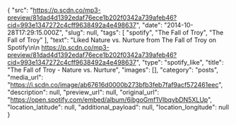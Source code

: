 {
  "src": "https://p.scdn.co/mp3-preview/81dad4d1392edaf76ece1b202f0342a739afeb46?cid=993e1347272c4cff9638492a4e498637",
  "date": "2014-10-28T17:29:15.000Z",
  "slug": null,
  "tags": [
    "spotify",
    "The Fall of Troy",
    "The Fall of Troy"
  ],
  "text": "Liked Nature vs. Nurture from The Fall of Troy on Spotify\n\n https://p.scdn.co/mp3-preview/81dad4d1392edaf76ece1b202f0342a739afeb46?cid=993e1347272c4cff9638492a4e498637",
  "type": "spotify_like",
  "title": "The Fall of Troy - Nature vs. Nurture",
  "images": [],
  "category": "posts",
  "media_url": "https://i.scdn.co/image/ab67616d0000b273bfb3feb7faf9acf572461eec",
  "description": null,
  "preview_url": null,
  "original_url": "https://open.spotify.com/embed/album/6ibgoGmf1VIbqybDN5XLUp",
  "location_latitude": null,
  "additional_payload": null,
  "location_longitude": null
}